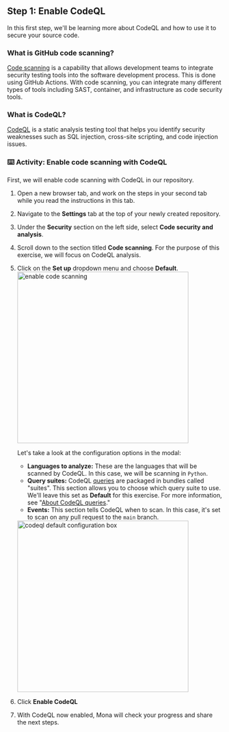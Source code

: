 ## Step 1: Enable CodeQL

In this first step, we'll be learning more about CodeQL and how to use it to secure your source code.

### What is GitHub code scanning?

[Code scanning](https://docs.github.com/en/code-security/code-scanning/automatically-scanning-your-code-for-vulnerabilities-and-errors/about-code-scanning) is a capability that allows development teams to integrate security testing tools into the software development process. This is done using GitHub Actions. With code scanning, you can integrate many different types of tools including SAST, container, and infrastructure as code security tools.

### What is CodeQL?

[CodeQL](https://docs.github.com/en/code-security/code-scanning/automatically-scanning-your-code-for-vulnerabilities-and-errors/about-code-scanning-with-codeql) is a static analysis testing tool that helps you identify security weaknesses such as SQL injection, cross-site scripting, and code injection issues.

### ⌨️ Activity: Enable code scanning with CodeQL

First, we will enable code scanning with CodeQL in our repository.

1. Open a new browser tab, and work on the steps in your second tab while you read the instructions in this tab.

1. Navigate to the **Settings** tab at the top of your newly created repository.

1. Under the **Security** section on the left side, select **Code security and analysis**.

1. Scroll down to the section titled **Code scanning**. For the purpose of this exercise, we will focus on CodeQL analysis.

1. Click on the **Set up** dropdown menu and choose **Default**.
   <img width="400" alt="enable code scanning" src="https://github.com/user-attachments/assets/0d639af3-a8fb-4ea7-8b94-44621a34fc3c"/>

   Let's take a look at the configuration options in the modal:

   - **Languages to analyze:** These are the languages that will be scanned by CodeQL. In this case, we will be scanning in `Python`.
   - **Query suites:** CodeQL [queries](https://docs.github.com/en/code-security/code-scanning/automatically-scanning-your-code-for-vulnerabilities-and-errors/about-code-scanning-with-codeql#about-codeql-queries) are packaged in bundles called "suites". This section allows you to choose which query suite to use. We'll leave this set as **Default** for this exercise. For more information, see "[About CodeQL queries](https://docs.github.com/en/code-security/code-scanning/automatically-scanning-your-code-for-vulnerabilities-and-errors/about-code-scanning-with-codeql#about-codeql-queries)."
   - **Events:** This section tells CodeQL when to scan. In this case, it's set to scan on any pull request to the `main` branch.

   <img width="400" alt="codeql default configuration box" src="https://github.com/user-attachments/assets/cf5ba96b-98bb-4db5-b743-bd31bceaabac"/>

1. Click **Enable CodeQL**

1. With CodeQL now enabled, Mona will check your progress and share the next steps.
